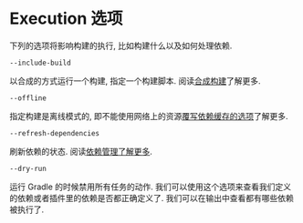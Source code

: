 # Execution 选项

下列的选项将影响构建的执行, 比如构建什么以及如何处理依赖.

`--include-build`

以合成的方式运行一个构建, 指定一个构建脚本. 阅读[合成构建](https://docs.gradle.org/current/userguide/composite_builds.html)了解更多.

`--offline`

指定构建是离线模式的, 即不能使用网络上的资源[覆写依赖缓存的选项](https://docs.gradle.org/current/userguide/troubleshooting_dependency_resolution.html#sec:controlling_dependency_caching_command_line)了解更多.

`--refresh-dependencies`

刷新依赖的状态. 阅读[依赖管理了解更多](https://docs.gradle.org/current/userguide/troubleshooting_dependency_resolution.html#sec:controlling_dependency_caching_command_line).

`--dry-run`

运行 Gradle 的时候禁用所有任务的动作. 我们可以使用这个选项来查看我们定义的依赖或者插件里的依赖是否都正确定义了. 我们可以在输出中查看都有哪些依赖被执行了.